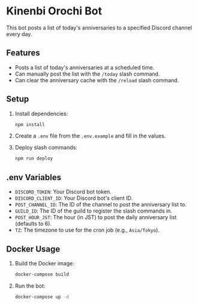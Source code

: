 # Kinenbi Orochi Bot

This bot posts a list of today's anniversaries to a specified Discord channel every day.

## Features

- Posts a list of today's anniversaries at a scheduled time.
- Can manually post the list with the `/today` slash command.
- Can clear the anniversary cache with the `/reload` slash command.

## Setup

1.  Install dependencies:

    ```bash
    npm install
    ```

2.  Create a `.env` file from the `.env.example` and fill in the values.

3.  Deploy slash commands:

    ```bash
    npm run deploy
    ```

## .env Variables

- `DISCORD_TOKEN`: Your Discord bot token.
- `DISCORD_CLIENT_ID`: Your Discord bot's client ID.
- `POST_CHANNEL_ID`: The ID of the channel to post the anniversary list to.
- `GUILD_ID`: The ID of the guild to register the slash commands in.
- `POST_HOUR_JST`: The hour (in JST) to post the daily anniversary list (defaults to 6).
- `TZ`: The timezone to use for the cron job (e.g., `Asia/Tokyo`).

## Docker Usage

1.  Build the Docker image:

    ```bash
    docker-compose build
    ```

2.  Run the bot:

    ```bash
    docker-compose up -d
    ```
